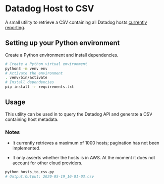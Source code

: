 # Datadog Host to CSV

A small utility to retrieve a CSV containing all Datadog hosts [currently reporting](https://docs.datadoghq.com/api/v1/hosts/).

## Setting up your Python environment

Create a Python environment and install dependencies.

```bash
# Create a Python virtual environment
python3 -m venv env
# Activate the environment
. venv/bin/activate
# Install dependencies
pip install -r requirements.txt
```

## Usage

This utility can be used in to query the Datadog API and generate a CSV containing host metadata.

### Notes

- It currently retrieves a maximum of 1000 hosts; pagination has not been implemented.

- It only asserts whether the hosts is in AWS. At the moment it does not account for other cloud providers.

```bash
python hosts_to_csv.py
# Output:Output: 2020-05-19_10-01-03.csv
```
